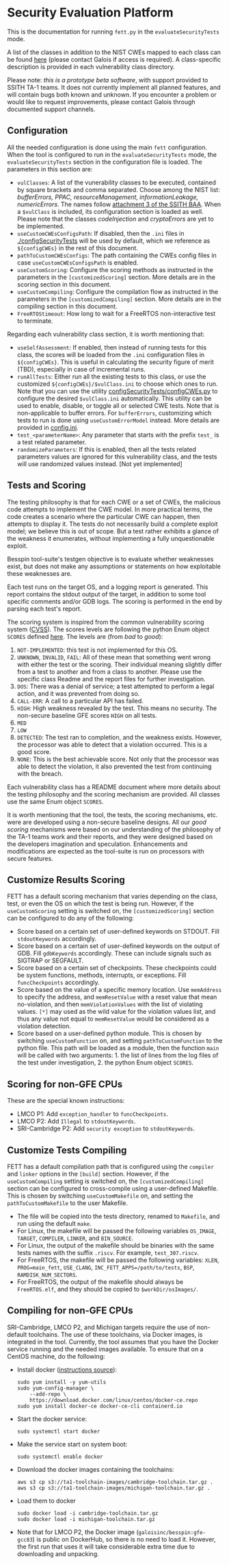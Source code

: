 # Security Evaluation Platform #

This is the documentation for running `fett.py` in the `evaluateSecurityTests` mode.

A list of the
classes in addition to the NIST CWEs mapped to each class can be found
[here](https://gitlab-ext.galois.com/ssith/vulnerabilities/blob/master/CWEs-for-SSITH.md) (please contact Galois if access is required).
A class-specific description is provided in each vulnerability class
directory.

Please note: *this is a prototype beta software*, with support
provided to SSITH TA-1 teams.  It does not currently implement all
planned features, and will contain bugs both known and unknown.  If
you encounter a problem or would like to request improvements, please
contact Galois through documented support channels.

## Configuration

All the needed configuration is done using the main `fett` configuration. When the tool is configured
to run in the `evaluateSecurityTests` mode, the `evaluateSecurityTests` section in the configuration file is loaded. The parameters in this section are:
  - `vulClasses`: A list of the vunerability classes to be executed, contained by square brackets and comma
    separated. Choose among the NIST list: *bufferErrors, PPAC, resourceManagement, informationLeakage, numericErrors*. The names follow [attachment 3 of the
    SSITH BAA](https://www.ntsc.org/assets/uploads/HR001117S0023.pdf). When a `$vulClass` is included, its configuration section is loaded as well. Please note that the classes *codeInjection* and *cryptoErrors* are yet to be implemented.
  - `useCustomCWEsConfigsPath`: If disabled, then the `.ini` files in [./configSecurityTests](./configSecurityTests) will be used by default, which we reference as `${configCWEs}` in the rest of this document.
  - `pathToCustomCWEsConfigs`: The path containing the CWEs config files in case `useCustomCWEsConfigsPath` is enabled.
  - `useCustomScoring`: Configure the scoring methods as instructed in
    the parameters in the `[customizedScoring]` section.  More
    details are in the scoring section in this document.
  - `useCustomCompiling`: Configure the compilation flow as instructed
    in the parameters in the `[customizedCompiling]` section.  More
    details are in the compiling section in this document.
  - `FreeRTOStimeout`: How long to wait for a FreeRTOS non-interactive test to terminate.


Regarding each vulnerability class section, it is worth mentioning that:
  - `useSelfAssessment`: If enabled, then instead of running tests for this class, the scores will be loaded from the `.ini` configuration files in `${configCWEs}`. This is useful in calculating the security figure of merit (TBD), especially in case of incremental runs. 
  - `runAllTests`: Either run all the existing tests to this class, or
    use the customized `${configCWEs}/$vulClass.ini` to choose which ones to run.  Note that
    you can use the utility [configSecurityTests/configCWEs.py](./configSecurityTests/configCWEs.py)
    to configure the desired `$vulClass.ini` automatically.  This
    utility can be used to enable, disable, or toggle all or selected
    CWE tests. Note that is non-applicable to buffer errors. For `bufferErrors`, customizing which tests to run is done using `useCustomErrorModel` instead. More details are provided in [config.ini](./config.ini). 
  - `test_<parameterName>`: Any parameter that starts with the prefix
    `test_` is a test related parameter.
  - `randomizeParameters`: If this is enabled, then all the tests
    related parameters values are ignored for this vulnerability
    class, and the tests will use randomized values instead. [Not yet implemented]

## Tests and Scoring

The testing philosophy is that for each CWE or a set of CWEs, the malicious code attempts
to implement the CWE model. In more practical terms, the code creates a scenario where the particular CWE 
can happen, then attempts to display it. The tests do not necessarily build a complete exploit model; we believe 
this is out of scope. But a test rather exhibits a glance of the weakness it enumerates, without implementing a fully unquestionable exploit.

Besspin tool-suite's testgen objective is to evaluate whether weaknesses exist, but does not make any assumptions or statements on how exploitable these weaknesses are.   

Each test runs on the target OS, and a logging report is generated. This report contains the stdout output of the target, in addition to some tool specific comments and/or GDB logs. The scoring is performed in the end by parsing each test's report.    

The scoring system is inspired from the common vulnerability scoring
system
([CVSS](https://en.wikipedia.org/w/index.php?title=Common_Vulnerability_Scoring_System&oldid=815384991)).
The scores levels are following the python Enum object `SCORES` defined
[here](./fett/cwesEvaluation/scoreTests.py/scoreTests.py).  The levels are (from *bad* to
*good*):
  1. `NOT-IMPLEMENTED`: this test is not implemented for this OS.
  2. `UNKNOWN`, `INVALID`, `FAIL`: All of these mean that something
     went wrong with either the test or the scoring.  Their individual
     meaning slightly differ from a test to another and from a class
     to another.  Please use the specific class Readme and the report
     files for further investigation.
  3. `DOS`: There was a denial of service; a test attempted to perform
     a legal action, and it was prevented from doing so.
  4. `CALL-ERR`: A call to a particular API has failed.
  5. `HIGH`: High weakness revealed by the test.  This means no
     security.  The non-secure baseline GFE scores `HIGH` on all
     tests.
  6. `MED`
  7. `LOW`
  8. `DETECTED`: The test ran to completion, and the weakness
      exists.  However, the processor was able to detect that a
      violation occurred.  This is a good score.
  9. `NONE`: This is the best achievable score.  Not only that the
      processor was able to detect the violation, it also prevented
      the test from continuing with the breach.


Each vulnerability class has a README document where more details about the testing philosophy and the 
scoring mechanism are provided. All classes use the same Enum object `SCORES`.   

It is worth mentioning that the tool, the tests, the scoring
mechanisms, etc. were are developed using a non-secure baseline
designs.  All our *good scoring* mechanisms were based on our
understanding of the philosophy of the TA-1 teams work and their
reports, and they were designed based on the developers imagination
and speculation.  Enhancements and modifications are expected as the
tool-suite is run on processors with secure features. 

## Customize Results Scoring

FETT has a default scoring mechanism that varies depending on the
class, test, or even the OS on which the test is being run.  However,
if the `useCustomScoring` setting is switched on, the
`[customizedScoring]` section can be configured to do any of the
following:
- Score based on a certain set of user-defined keywords on
  STDOUT.  Fill `stdoutKeywords` accordingly.
- Score based on a certain set of user-defined keywords on the output
  of GDB.  Fill `gdbKeywords` accordingly.  These can include signals
  such as SIGTRAP or SEGFAULT.
- Score based on a certain set of checkpoints.  These checkpoints could
  be system functions, methods, interrupts, or exceptions.  Fill
  `funcCheckpoints` accordingly.
- Score based on the value of a specific memory location.  Use
  `memAddress` to specify the address, and `memResetValue` with a
  reset value that mean no-violation, and then `memViolationValues`
  with the list of violating values. `[*]` may used as the wild value
  for the violation values list, and thus any value not equal to
  `memResetValue` would be considered as a violation detection.
- Score based on a user-defined python module.  This is chosen by
  switching `useCustomFunction` on, and setting `pathToCustomFunction`
  to the python file.  This path will be loaded as a module, then the
  function `main` will be called with two arguments: 1. the list of
  lines from the log files of the test under investigation, 2. the
  python Enum object `SCORES`.

## Scoring for non-GFE CPUs

These are the special known instructions:   
- LMCO P1: Add `exception_handler` to `funcCheckpoints`.
- LMCO P2: Add `Illegal` to `stdoutKeywords`.
- SRI-Cambridge P2: Add `security exception` to `stdoutKeywords`.

## Customize Tests Compiling

FETT has a default compilation path that is configured using the 
`compiler` and `linker` options in the `[build]` section. However, if the
`useCustomCompiling` setting is switched on, the
`[customizedCompiling]` section can be configured to cross-compile using a user-defined Makefile.
This is chosen by switching
  `useCustomMakefile` on, and setting the `pathToCustomMakefile` to
  the user Makefile.
  * The file will be copied into the tests directory, renamed to
    `Makefile`, and run using the default `make`.
  * For Linux, the makefile will be passed the following variables
  `OS_IMAGE`, `TARGET`, `COMPILER`, `LINKER`, and `BIN_SOURCE`.
  * For Linux, the output of the makefile should be binaries with the
    same tests names with the suffix `.riscv`.  For example,
    `test_307.riscv`.
  * For FreeRTOS, the makefile will be passed the following variables:
    `XLEN`, `PROG=main_fett`, `USE_CLANG`, `INC_FETT_APPS=/path/to/tests`,
    `BSP`, `RAMDISK_NUM_SECTORS`.  
  * For FreeRTOS, the output of the makefile should always be
    `FreeRTOS.elf`, and they should be copied to `$workDir/osImages/`.

## Compiling for non-GFE CPUs

SRI-Cambridge, LMCO P2, and Michigan targets require the use of non-default toolchains. The use of these toolchains, via Docker images, is integrated in the tool. Currently, the tool assumes that you have the Docker service running and the needed images available. To ensure that on a CentOS machine, do the following:
  - Install docker ([instructions source](https://docs.docker.com/engine/install/centos/#install-using-the-repository)):
    ```
    sudo yum install -y yum-utils
    sudo yum-config-manager \
        --add-repo \
        https://download.docker.com/linux/centos/docker-ce.repo
    sudo yum install docker-ce docker-ce-cli containerd.io
    ```
  - Start the docker service:
    ```
    sudo systemctl start docker
    ```
  - Make the service start on system boot:
    ```
    sudo systemctl enable docker
    ```
  - Download the docker images containing the toolchains:
    ```
    aws s3 cp s3://ta1-toolchain-images/cambridge-toolchain.tar.gz .
    aws s3 cp s3://ta1-toolchain-images/michigan-toolchain.tar.gz .
    ```
  - Load them to docker
    ```
    sudo docker load -i cambridge-toolchain.tar.gz
    sudo docker load -i michigan-toolchain.tar.gz
    ```

- Note that for LMCO P2, the Docker image (`galoisinc/besspin:gfe-gcc83`) is public on DockerHub, so there is no need to load it. However, the first run that uses it will take considerable extra time due to downloading and unpacking.
